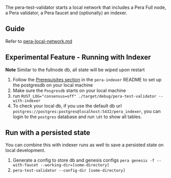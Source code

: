 The pera-test-validator starts a local network that includes a Pera Full node, a Pera validator, a Pera faucet and (optionally)
an indexer.

## Guide

Refer to [pera-local-network.md](../../docs/content/guides/developer/getting-started/local-network.mdx)

## Experimental Feature - Running with Indexer

**Note** Similar to the fullnode db, all state will be wiped upon restart

1. Follow the [Prerequisites section](../../crates/pera-indexer/README.md#prerequisites) in the `pera-indexer` README to set up the postgresdb on your local machine
2. Make sure the `Posgresdb` starts on your local machine
3. run `RUST_LOG="consensus=off" ./target/debug/pera-test-validator --with-indexer`
4. To check your local db, if you use the default db url `postgres://postgres:postgres@localhost:5432/pera_indexer`, you can login to the `postgres` database and run `\dt` to show all tables.

## Run with a persisted state
You can combine this with indexer runs as well to save a persisted state on local development.

1. Generate a config to store db and genesis configs `pera genesis -f --with-faucet --working-dir=[some-directory]`
2. `pera-test-validator --config-dir [some-directory]`
